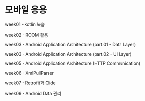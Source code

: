 # 모바일 응용
week01 - kotlin 복습

week02 - ROOM 활용

week03 - Android Application Architecture (part.01 - Data Layer)

week03 - Android Application Architecture (part.02 - UI Layer)

week05 - Android Application Architecture (HTTP Communication)

week06 - XmlPullParser

week07 - Retrofit과 Glide

week09 - Android Data 관리
